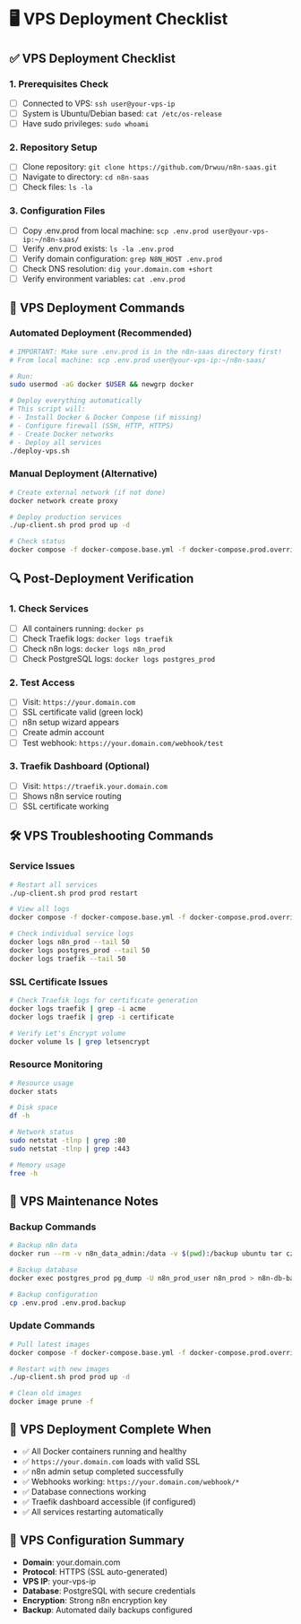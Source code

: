# 🖥️ VPS Deployment Checklist

## ✅ VPS Deployment Checklist

### 1. Prerequisites Check

- [ ] Connected to VPS: `ssh user@your-vps-ip`
- [ ] System is Ubuntu/Debian based: `cat /etc/os-release`
- [ ] Have sudo privileges: `sudo whoami`

### 2. Repository Setup

- [ ] Clone repository: `git clone https://github.com/Drwuu/n8n-saas.git`
- [ ] Navigate to directory: `cd n8n-saas`
- [ ] Check files: `ls -la`

### 3. Configuration Files

- [ ] Copy .env.prod from local machine: `scp .env.prod user@your-vps-ip:~/n8n-saas/`
- [ ] Verify .env.prod exists: `ls -la .env.prod`
- [ ] Verify domain configuration: `grep N8N_HOST .env.prod`
- [ ] Check DNS resolution: `dig your.domain.com +short`
- [ ] Verify environment variables: `cat .env.prod`

## 🚀 VPS Deployment Commands

### Automated Deployment (Recommended)

```bash
# IMPORTANT: Make sure .env.prod is in the n8n-saas directory first!
# From local machine: scp .env.prod user@your-vps-ip:~/n8n-saas/

# Run:
sudo usermod -aG docker $USER && newgrp docker

# Deploy everything automatically
# This script will:
# - Install Docker & Docker Compose (if missing)
# - Configure firewall (SSH, HTTP, HTTPS)  
# - Create Docker networks
# - Deploy all services
./deploy-vps.sh
```

### Manual Deployment (Alternative)

```bash
# Create external network (if not done)
docker network create proxy

# Deploy production services
./up-client.sh prod prod up -d

# Check status
docker compose -f docker-compose.base.yml -f docker-compose.prod.override.yml ps
```

## 🔍 Post-Deployment Verification

### 1. Check Services

- [ ] All containers running: `docker ps`
- [ ] Check Traefik logs: `docker logs traefik`
- [ ] Check n8n logs: `docker logs n8n_prod`
- [ ] Check PostgreSQL logs: `docker logs postgres_prod`

### 2. Test Access

- [ ] Visit: `https://your.domain.com`
- [ ] SSL certificate valid (green lock)
- [ ] n8n setup wizard appears
- [ ] Create admin account
- [ ] Test webhook: `https://your.domain.com/webhook/test`

### 3. Traefik Dashboard (Optional)

- [ ] Visit: `https://traefik.your.domain.com`
- [ ] Shows n8n service routing
- [ ] SSL certificate working

## 🛠️ VPS Troubleshooting Commands

### Service Issues

```bash
# Restart all services
./up-client.sh prod prod restart

# View all logs
docker compose -f docker-compose.base.yml -f docker-compose.prod.override.yml logs -f

# Check individual service logs
docker logs n8n_prod --tail 50
docker logs postgres_prod --tail 50
docker logs traefik --tail 50
```

### SSL Certificate Issues

```bash
# Check Traefik logs for certificate generation
docker logs traefik | grep -i acme
docker logs traefik | grep -i certificate

# Verify Let's Encrypt volume
docker volume ls | grep letsencrypt
```

### Resource Monitoring

```bash
# Resource usage
docker stats

# Disk space
df -h

# Network status
sudo netstat -tlnp | grep :80
sudo netstat -tlnp | grep :443

# Memory usage
free -h
```

## 📝 VPS Maintenance Notes

### Backup Commands

```bash
# Backup n8n data
docker run --rm -v n8n_data_admin:/data -v $(pwd):/backup ubuntu tar czf /backup/n8n-backup-$(date +%Y%m%d).tar.gz /data

# Backup database
docker exec postgres_prod pg_dump -U n8n_prod_user n8n_prod > n8n-db-backup-$(date +%Y%m%d).sql

# Backup configuration
cp .env.prod .env.prod.backup
```

### Update Commands

```bash
# Pull latest images
docker compose -f docker-compose.base.yml -f docker-compose.prod.override.yml pull

# Restart with new images
./up-client.sh prod prod up -d

# Clean old images
docker image prune -f
```

## 🎯 VPS Deployment Complete When

- ✅ All Docker containers running and healthy
- ✅ `https://your.domain.com` loads with valid SSL
- ✅ n8n admin setup completed successfully  
- ✅ Webhooks working: `https://your.domain.com/webhook/*`
- ✅ Database connections working
- ✅ Traefik dashboard accessible (if configured)
- ✅ All services restarting automatically

## 📧 VPS Configuration Summary

- **Domain**: your.domain.com
- **Protocol**: HTTPS (SSL auto-generated)
- **VPS IP**: your-vps-ip
- **Database**: PostgreSQL with secure credentials
- **Encryption**: Strong n8n encryption key
- **Backup**: Automated daily backups configured
